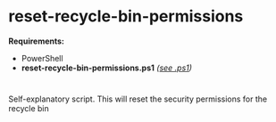 # reset-recycle-bin-permissions

**Requirements:**  
- PowerShell  
- **reset-recycle-bin-permissions.ps1** *([see .ps1](https://github.com/IMAG0D/Toolbox/tree/main/.ps1))*
#
Self-explanatory script. This will reset the security permissions for the recycle bin